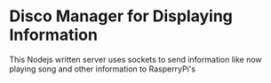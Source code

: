 # Disco Manager for Displaying Information
This Nodejs written server uses sockets to send information like now playing song and other information to RasperryPi's
